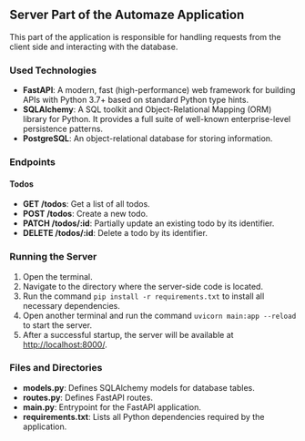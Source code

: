 ## Server Part of the Automaze Application

This part of the application is responsible for handling requests from the client side and interacting with the database.

### Used Technologies

- **FastAPI**: A modern, fast (high-performance) web framework for building APIs with Python 3.7+ based on standard Python type hints.
- **SQLAlchemy**: A SQL toolkit and Object-Relational Mapping (ORM) library for Python. It provides a full suite of well-known enterprise-level persistence patterns.
- **PostgreSQL**: An object-relational database for storing information.

### Endpoints

#### Todos

- **GET /todos**: Get a list of all todos.
- **POST /todos**: Create a new todo.
- **PATCH /todos/:id**: Partially update an existing todo by its identifier.
- **DELETE /todos/:id**: Delete a todo by its identifier.

### Running the Server

1. Open the terminal.
2. Navigate to the directory where the server-side code is located.
3. Run the command `pip install -r requirements.txt` to install all necessary dependencies.
4. Open another terminal and run the command `uvicorn main:app --reload` to start the server.
5. After a successful startup, the server will be available at [http://localhost:8000/](http://localhost:8000/).

### Files and Directories

- **models.py**: Defines SQLAlchemy models for database tables.
- **routes.py**: Defines FastAPI routes.
- **main.py**: Entrypoint for the FastAPI application.
- **requirements.txt**: Lists all Python dependencies required by the application.
